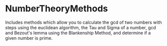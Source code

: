 # NumberTheoryMethods
Includes methods which allow you to calculate the gcd of two numbers with steps using the euclidean algorithm,
the Tau and Sigma of a number, gcd and Bezout's lemma using the Blankenship Method, and determine if a given 
number is prime.
